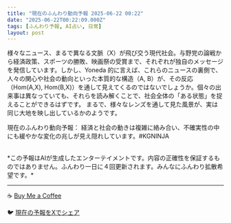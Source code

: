 ```yaml
---
title: "現在のふんわり動向予報 2025-06-22 00:22"
date: "2025-06-22T00:22:09.000Z"
tags: [ふんわり予報, AI占い, 日常]
layout: post
---
```


様々なニュース、まるで異なる文脈（X）が飛び交う現代社会。与野党の論戦から経済政策、スポーツの勝敗、映画祭の受賞まで、それぞれが独自のメッセージを発信しています。しかし、Yoneda 的に言えば、これらのニュースの裏側で、人々の関心や社会の動向といった本質的な構造（A, B）が、その反応（Hom(A,X), Hom(B,X)）を通して見えてくるのではないでしょうか。個々の出来事は異なっていても、それらを読み解くことで、社会全体の「ある状態」を捉えることができるはずです。  まるで、様々なレンズを通して見た風景が、実は同じ大地を映し出しているかのようです。


現在のふんわり動向予報：
経済と社会の動きは複雑に絡み合い、不確実性の中にも緩やかな変化の兆しが見え隠れしています。#KGNINJA

<br>
*この予報はAIが生成したエンターテイメントです。内容の正確性を保証するものではありません。ふんわり一日に４回更新されます。みんなにふんわり拡散希望です。*

---
☕️ [Buy Me a Coffee](https://www.buymeacoffee.com/kgninja)

🐦 [現在の予報をXでシェア](https://twitter.com/intent/tweet?text=%E7%8F%BE%E5%9C%A8%E3%81%AE%E3%81%B5%E3%82%93%E3%82%8F%E3%82%8A%E4%BA%88%E5%A0%B1%3A%20%E3%80%8C%E6%A7%98%E3%80%85%E3%81%AA%E3%83%8B%E3%83%A5%E3%83%BC%E3%82%B9%E3%80%81%E3%81%BE%E3%82%8B%E3%81%A7%E7%95%B0%E3%81%AA%E3%82%8B%E6%96%87%E8%84%88%EF%BC%88X%EF%BC%89%E3%81%8C%E9%A3%9B%E3%81%B3%E4%BA%A4%E3%81%86%E7%8F%BE%E4%BB%A3%E7%A4%BE%E4%BC%9A%E3%80%82%E3%80%8D%23KGNINJA%20%E7%B6%9A%E3%81%8D%E3%81%AF%E3%83%96%E3%83%AD%E3%82%B0%E3%81%A7%EF%BC%81%F0%9F%91%87&url=https%3A%2F%2Fkg-ninja.github.io%2FFunwariyoso%2F)
